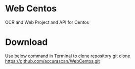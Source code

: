 # Web Centos
OCR and Web Project and API for Centos

# Download
Use below command in Terminal to clone repository
git clone https://github.com/accurascan/WebCentos.git
